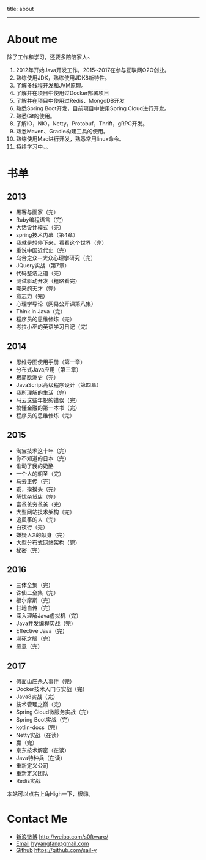 title: about

---

# About me

除了工作和学习，还要多陪陪家人~

1. 2012年开始Java开发工作，2015~2017在参与互联网O2O创业。
2. 熟练使用JDK，熟练使用JDK8新特性。
3. 了解多线程开发和JVM原理。
4. 了解并在项目中使用过Docker部署项目
5. 了解并在项目中使用过Redis、MongoDB开发
6. 熟悉Spring Boot开发，目前项目中使用Spring Cloud进行开发。
7. 熟悉Git的使用。
8. 了解IO，NIO，Netty，Protobuf，Thrift，gRPC开发。
9. 熟悉Maven、Gradle构建工具的使用。
10. 熟练使用Mac进行开发，熟悉常用linux命令。
11. 持续学习中。。

# 书单

## 2013

* 黑客与画家（完）
* Ruby编程语言（完）
* 大话设计模式（完）
* spring技术内幕（第4章）
* 我就是想停下来，看看这个世界（完）
* 重说中国近代史（完）
* 乌合之众--大众心理学研究（完）
* JQuery实战（第7章）
* 代码整洁之道（完）
* 测试驱动开发（粗略看完）
* 哪来的天才（完）
* 意志力（完）
* 心理学导论（网易公开课第八集）
* Think in Java（完）
* 程序员的思维修炼（完）
* 考拉小巫的英语学习日记（完）

## 2014

* 思维导图使用手册（第一章）
* 分布式Java应用（第三章）
* 极简欧洲史（完）
* JavaScript高级程序设计（第四章）
* 我所理解的生活（完）
* 马云这些年犯的错误（完）
* 搞懂金融的第一本书（完）
* 程序员的思维修炼（完）

## 2015

* 淘宝技术这十年（完）
* 你不知道的日本（完）
* 谁动了我的奶酪
* 一个人的朝圣（完）
* 马云正传（完）
* 乖，摸摸头（完）
* 解忧杂货店（完）
* 富爸爸穷爸爸（完）
* 大型网站技术架构（完）
* 追风筝的人（完）
* 白夜行（完）
* 嫌疑人X的献身（完）
* 大型分布式网站架构（完）
* 秘密（完）


## 2016

* 三体全集（完）
* 诛仙二全集（完）
* 福尔摩斯（完）
* 甘地自传（完）
* 深入理解Java虚拟机（完）
* Java并发编程实战（完）
* Effective Java（完）
* 濒死之眼（完）
* 恶意（完）

## 2017

* 假面山庄杀人事件（完）
* Docker技术入门与实战（完）
* Java8实战（完）
* 技术管理之巅（完）
* Spring Cloud微服务实战（完）
* Spring Boot实战（完）
* kotlin-docs（完）
* Netty实战（在读）
* 赢（完）
* 京东技术解密（在读）
* Java特种兵（在读）
* 重新定义公司
* 重新定义团队
* Redis实战


本站可以点右上角High一下，很嗨。

# Contact Me

* [新浪微博](http://weibo.com/s0ftware/) http://weibo.com/s0ftware/
* [Email](mailto:hyyangfan@gmail.com)  hyyangfan@gmail.com
* [Github](https://github.com/sail-y) https://github.com/sail-y